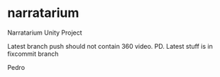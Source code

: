 # narratarium
Narratarium Unity Project

Latest branch push should not contain 360 video. PD. Latest stuff is in fixcommit branch

Pedro
